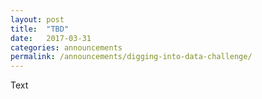 ```yaml
---
layout: post
title:  "TBD"
date:   2017-03-31
categories: announcements
permalink: /announcements/digging-into-data-challenge/
---
```

Text

